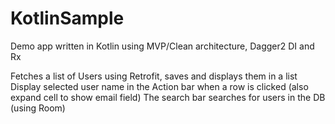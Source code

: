 # KotlinSample

Demo app written in Kotlin using MVP/Clean architecture, Dagger2 DI and Rx

Fetches a list of Users using Retrofit, saves and displays them in a list
Display selected user name in the Action bar when a row is clicked (also expand cell to show email field)
The search bar searches for users in the DB (using Room)

